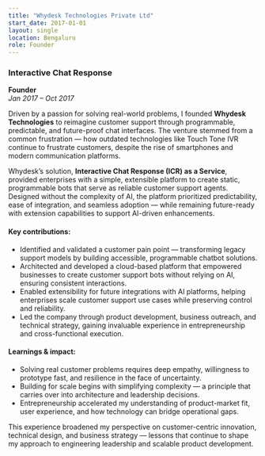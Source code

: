```yaml
---
title: "Whydesk Technologies Private Ltd"
start_date: 2017-01-01
layout: single
location: Bengaluru
role: Founder
---
```


### Interactive Chat Response  
**Founder**  
*Jan 2017 – Oct 2017*

Driven by a passion for solving real-world problems, I founded **Whydesk Technologies** to reimagine customer support through programmable, predictable, and future-proof chat interfaces. The venture stemmed from a common frustration — how outdated technologies like Touch Tone IVR continue to frustrate customers, despite the rise of smartphones and modern communication platforms.

Whydesk’s solution, **Interactive Chat Response (ICR) as a Service**, provided enterprises with a simple, extensible platform to create static, programmable bots that serve as reliable customer support agents. Designed without the complexity of AI, the platform prioritized predictability, ease of integration, and seamless adoption — while remaining future-ready with extension capabilities to support AI-driven enhancements.

#### Key contributions:
- Identified and validated a customer pain point — transforming legacy support models by building accessible, programmable chatbot solutions.
- Architected and developed a cloud-based platform that empowered businesses to create customer support bots without relying on AI, ensuring consistent interactions.
- Enabled extensibility for future integrations with AI platforms, helping enterprises scale customer support use cases while preserving control and reliability.
- Led the company through product development, business outreach, and technical strategy, gaining invaluable experience in entrepreneurship and cross-functional execution.

#### Learnings & impact:
- Solving real customer problems requires deep empathy, willingness to prototype fast, and resilience in the face of uncertainty.
- Building for scale begins with simplifying complexity — a principle that carries over into architecture and leadership decisions.
- Entrepreneurship accelerated my understanding of product-market fit, user experience, and how technology can bridge operational gaps.

This experience broadened my perspective on customer-centric innovation, technical design, and business strategy — lessons that continue to shape my approach to engineering leadership and scalable product development.
